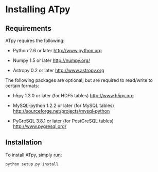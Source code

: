 Installing ATpy
===============

Requirements
------------

ATpy requires the following:

- Python 2.6 or later
  http://www.python.org

- Numpy 1.5 or later
  http://numpy.org/

- Astropy 0.2 or later
  http://www.astropy.org

The following packages are optional, but are required to read/write to certain
formats:

- h5py 1.3.0 or later (for HDF5 tables)
  http://www.h5py.org

- MySQL-python 1.2.2 or later (for MySQL tables)
  http://sourceforge.net/projects/mysql-python

- PyGreSQL 3.8.1 or later (for PostGreSQL tables)
  http://www.pygresql.org/

Installation
------------

To install ATpy, simply run:

    python setup.py install


